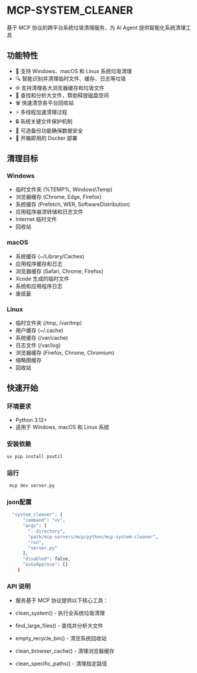 # MCP-SYSTEM_CLEANER

基于 MCP 协议的跨平台系统垃圾清理服务，为 AI Agent 提供智能化系统清理工具

## 功能特性

- 🧹 支持 Windows、macOS 和 Linux 系统垃圾清理
- 🔍 智能识别并清理临时文件、缓存、日志等垃圾
- 🌐 支持清理各大浏览器缓存和垃圾文件
- 📂 查找和分析大文件，帮助释放磁盘空间
- 🗑️ 快速清空各平台回收站
- ⚡ 多线程加速清理过程
- 🔒 系统关键文件保护机制
- 💾 可选备份功能确保数据安全
- 🐳 开箱即用的 Docker 部署

## 清理目标

### Windows
- 临时文件夹 (%TEMP%, Windows\Temp)
- 浏览器缓存 (Chrome, Edge, Firefox)
- 系统缓存 (Prefetch, WER, SoftwareDistribution)
- 应用程序崩溃转储和日志文件
- Internet 临时文件
- 回收站

### macOS
- 系统缓存 (~/Library/Caches)
- 应用程序缓存和日志
- 浏览器缓存 (Safari, Chrome, Firefox)
- Xcode 生成的临时文件
- 系统和应用程序日志
- 废纸篓

### Linux
- 临时文件夹 (/tmp, /var/tmp)
- 用户缓存 (~/.cache)
- 系统缓存 (/var/cache)
- 日志文件 (/var/log)
- 浏览器缓存 (Firefox, Chrome, Chromium)
- 缩略图缓存
- 回收站

## 快速开始

### 环境要求

- Python 3.12+
- 适用于 Windows, macOS 和 Linux 系统

### 安装依赖

```bash
uv pip install psutil
```
### 运行

```bash
 mcp dev server.py
```

### json配置

```bash
  "system_cleaner": {
      "command": "uv",
      "args": [
        "--directory",
        "path/mcp-servers/mcp/python/mcp-system-cleaner",
        "run",
        "server.py"
      ],
      "disabled": false,
      "autoApprove": []
    }
```

### API 说明
- 服务基于 MCP 协议提供以下核心工具：

- clean_system() - 执行全系统垃圾清理
- find_large_files() - 查找并分析大文件
- empty_recycle_bin() - 清空系统回收站
- clean_browser_cache() - 清理浏览器缓存
- clean_specific_paths() - 清理指定路径